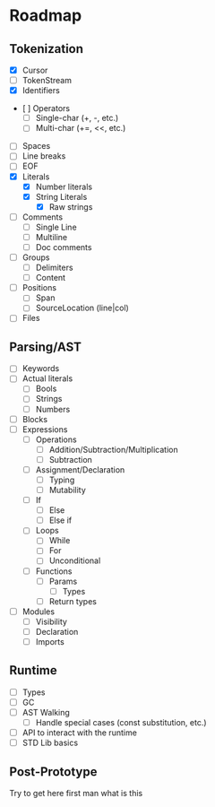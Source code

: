 # Roadmap

## Tokenization
* [x] Cursor
* [ ] TokenStream
* [x] Identifiers
* [ ] Operators
    * [ ] Single-char (+, -, etc.)
    * [ ] Multi-char (+=, <<, etc.)
* [ ] Spaces
* [ ] Line breaks
* [ ] EOF
* [x] Literals
    * [x] Number literals
    * [x] String Literals
        * [x] Raw strings
* [ ] Comments
    * [ ] Single Line
    * [ ] Multiline
    * [ ] Doc comments
* [ ] Groups
    * [ ] Delimiters
    * [ ] Content
* [ ] Positions
    * [ ] Span
    * [ ] SourceLocation (line|col)
* [ ] Files

## Parsing/AST
* [ ] Keywords
* [ ] Actual literals
    * [ ] Bools
    * [ ] Strings
    * [ ] Numbers
* [ ] Blocks
* [ ] Expressions
    * [ ] Operations
        * [ ] Addition/Subtraction/Multiplication
        * [ ] Subtraction
    * [ ] Assignment/Declaration
        * [ ] Typing
        * [ ] Mutability
    * [ ] If
        * [ ] Else
        * [ ] Else if
    * [ ] Loops
        * [ ] While
        * [ ] For
        * [ ] Unconditional
    * [ ] Functions
        * [ ] Params
            * [ ] Types
        * [ ] Return types
* [ ] Modules
    * [ ] Visibility
    * [ ] Declaration
    * [ ] Imports
    
## Runtime
* [ ] Types
* [ ] GC 
* [ ] AST Walking
    * [ ] Handle special cases (const substitution, etc.)
* [ ] API to interact with the runtime
* [ ] STD Lib basics

## Post-Prototype
Try to get here first man what is this
    

